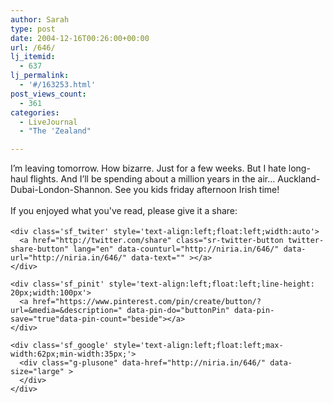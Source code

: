```yaml
---
author: Sarah
type: post
date: 2004-12-16T00:26:00+00:00
url: /646/
lj_itemid:
  - 637
lj_permalink:
  - '#/163253.html'
post_views_count:
  - 361
categories:
  - LiveJournal
  - "The 'Zealand"

---
```

<div id="fb-root">
</div>

I&#8217;m leaving tomorrow. How bizarre. Just for a few weeks. But I hate long-haul flights. And I&#8217;ll be spending about a million years in the air&#8230; Auckland-Dubai-London-Shannon. See you kids friday afternoon Irish time!

<div class='sfsi_Sicons' style='width: 100%; display: inline-block; vertical-align: middle; text-align:left'>
  <div style='margin:0px 8px 0px 0px; line-height: 24px'>
    <span>If you enjoyed what you've read, please give it a share:</span>
  </div>
  
  <div class='sfsi_socialwpr'>
    <div class='sf_fb' style='text-align:left;width:125px'>
      <div class="fb-like" href="http://niria.in/646/" width="180" send="false" showfaces="false"  action="like" data-share="true"data-layout="button_count" >
      </div>
    </div>
    
    <div class='sf_twiter' style='text-align:left;float:left;width:auto'>
      <a href="http://twitter.com/share" class="sr-twitter-button twitter-share-button" lang="en" data-counturl="http://niria.in/646/" data-url="http://niria.in/646/" data-text="" ></a>
    </div>
    
    <div class='sf_pinit' style='text-align:left;float:left;line-height: 20px;width:100px'>
      <a href="https://www.pinterest.com/pin/create/button/?url=&media=&description=" data-pin-do="buttonPin" data-pin-save="true"data-pin-count="beside"></a>
    </div>
    
    <div class='sf_google' style='text-align:left;float:left;max-width:62px;min-width:35px;'>
      <div class="g-plusone" data-href="http://niria.in/646/" data-size="large" >
      </div>
    </div>
  </div>
</div>